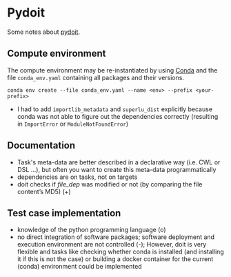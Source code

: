 # Pydoit
Some notes about [pydoit](https://pydoit.org).

## Compute environment
The compute environment may be re-instantiated by using [Conda](https://docs.conda.io/projects/conda/en/latest/) and
the file `conda_env.yaml` containing all packages and their versions.
```
conda env create --file conda_env.yaml --name <env> --prefix <your-prefix>
```
* I had to add `importlib_metadata` and `superlu_dist` explicitly because conda was not able to figure out the dependencies correctly (resulting in `ImportError` or `ModuleNotFoundError`)

## Documentation
* Task's meta-data are better described in a declarative way (i.e. CWL or DSL ...), but often you want to create this meta-data programmatically
* dependencies are on tasks, not on targets
* doit checks if *file_dep* was modified or not (by comparing the file content’s MD5) (+)

## Test case implementation
* knowledge of the python programming language (o)
* no direct integration of software packages; software deployment and execution environment are not controlled (-); However, doit is very flexible and tasks like checking whether conda is installed (and installing it if this is not the case) or building a docker container for the current (conda) environment could be implemented
